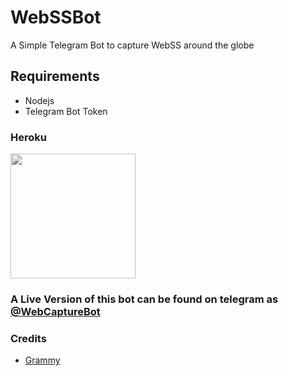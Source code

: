 # WebSSBot
A Simple Telegram Bot to capture WebSS around the globe

## Requirements
- Nodejs
- Telegram Bot Token

### Heroku
<p><a href="https://heroku.com/deploy?template=https://github.com/VegetaxD/WebSSBot"><img src="https://img.shields.io/badge/Deploy%20To%20Heroku-blueviolet?style=for-the-badge&logo=heroku" width="200""/></a></p>

### A Live Version of this bot can be found on telegram as [@WebCaptureBot](https://t.me/WebCaptureBot)
  
### Credits
- [Grammy](https://github.com/grammyjs/grammY)
